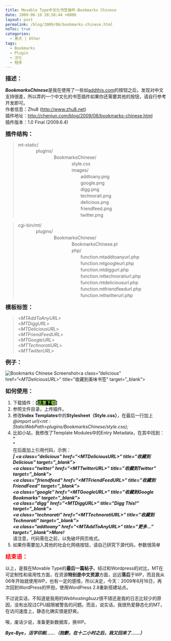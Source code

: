 ```yaml
---
title: Movable Type中文化书签插件-Bookmarks Chinese
date: 2009-06-16 20:58:44 +0800
layout: post
permalink: /blog/2009/06/bookmarks-chinese.html
noToc: true
categories:
  - 黑犬 | Other
tags:
  - Bookmarks
  - Plugin
  - 汉化
  - 程序
---
```

<font style="font-size: 1.25em;"><b>描述：</b></font>

***BookmarksChinese***是我在使用了一些如<a class="" title="AddThis" href="http://www.addthis.com/">addthis.com</a>的按钮之后，发现对中文支持很差，所以弄的一个中文化的书签插件如果你还需要其他的按钮，请自行参考开发即可。  
作者信息：Zhu8 (<a class="" title="Zhu8''s Web" href="http://chenjun.com/">http://www.zhu8.net</a>)  
插件地址：<a class="" title="Zhu8''s Web" href="http://chenjun.com/blog/2009/06/bookmarks-chinese.html">http://chenjun.com/blog/2009/06/bookmarks-chinese.html</a>  
插件版本：1.0 Final (2009.6.4)

<!--more-->

<font style="font-size: 1.25em;"><b>插件结构：</b></font>

> mt-static/  
> 　　　　plugins/  
> 　　　　　　　　BookmarksChinese/  
> 　　　　　　　　　　　　style.css  
> 　　　　　　　　　　　　images/  
> 　　　　　　　　　　　　　　addtoany.png  
> 　　　　　　　　　　　　　　google.png  
> 　　　　　　　　　　　　　　digg.png  
> 　　　　　　　　　　　　　　technorati.png  
> 　　　　　　　　　　　　　　delicious.png  
> 　　　　　　　　　　　　　　friendfeed.png  
> 　　　　　　　　　　　　　　twitter.png

> cgi-bin/mt/  
> 　　　　plugins/  
> 　　　　　　　　BookmarksChinese/  
> 　　　　　　　　　　　　BookmarksChinese.pl  
> 　　　　　　　　　　　　php/  
> 　　　　　　　　　　　　　　function.mtaddtoanyurl.php  
> 　　　　　　　　　　　　　　function.mtgoogleurl.php  
> 　　　　　　　　　　　　　　function.mtdiggurl.php  
> 　　　　　　　　　　　　　　function.mttechnoratiurl.php  
> 　　　　　　　　　　　　　　function.mtdeliciousurl.php  
> 　　　　　　　　　　　　　　function.mtfriendfeedurl.php  
> 　　　　　　　　　　　　　　function.mttwitterurl.php

<font style="font-size: 1.25em;"><b>模板标签：</b></font>

> <$MTAddToAnyURL$>  
> <$MTDiggURL$>  
> <$MTDeliciousURL$>  
> <$MTFriendFeedURL$>  
> <$MTGoogleURL$>  
> <$MTTechnoratiURL$>  
> <$MTTwitterURL$>

<font style="font-size: 1.25em;"><b>例子：</b></font>

<img class="yui-img" style="float: left;" alt="Bookmarks Chinese Screenshot" title="Bookmarks Chinese Screenshot" src="{{ site.JB.STATIC_PATH }}/images/BookmarksChinese.png" />

<a class=&#8221;delicious&#8221; href=&#8221;<$MTDeliciousURL$>&#8221; title=&#8221;收藏到美味书签&#8221; target=&#8221;_blank&#8221;></a></p> 

<font style="font-size: 1.25em;"><b>如何使用：</b></font>

1.  下载插件：【<a class="" title="Bookmarks Chinese 下载地址" href="http://chenjun.com/blog/upload/BookMarksChinese.zip"><b><span style="background-color: rgb(0, 0, 0); color: rgb(160, 255, 64);">这里下载</span></b></a>】
2.  参照文件目录，上传插件。
3.  修改**Index Templates**中的**Stylesheet（Style.css）**，在最后一行加上  
    *@import url(<$mt:StaticWebPath$>plugins/BookmarksChinese/style.css);*
4.  比如小站，我修改了Template Modules中的Entry Metadata，在其中找到：*  
    *  
    在后面加上引用代码，示例：  
    ***<span class=&#8221;separator&#8221;>|</span> <a class=&#8221;delicious&#8221; href=&#8221;<$MTDeliciousURL$>&#8221; title=&#8221;收藏到Delicious&#8221; target=&#8221;_blank&#8221;></a>  
    <a class=&#8221;twitter&#8221; href=&#8221;<$MTTwitterURL$>&#8221; title=&#8221;收藏到Twitter&#8221; target=&#8221;_blank&#8221;></a>  
    <a class=&#8221;friendfeed&#8221; href=&#8221;<$MTFriendFeedURL$>&#8221; title=&#8221;收藏到FriendFeed&#8221; target=&#8221;_blank&#8221;></a>  
    <a class=&#8221;google&#8221; href=&#8221;<$MTGoogleURL$>&#8221; title=&#8221;收藏到Google Bookmarks&#8221; target=&#8221;_blank&#8221;></a>  
    <a class=&#8221;digg&#8221; href=&#8221;<$MTDiggURL$>&#8221; title=&#8221;Digg This!&#8221; target=&#8221;_blank&#8221;></a>  
    <a class=&#8221;technorati&#8221; href=&#8221;<$MTTechnoratiURL$>&#8221; title=&#8221;收藏到Technorati&#8221; target=&#8221;_blank&#8221;></a>  
    <a class=&#8221;addtoany&#8221; href=&#8221;<$MTAddToAnyURL$>&#8221; title=&#8221;更多&#8230;&#8221; target=&#8221;_blank&#8221;>More!</a>***  
    请注意，代码需在之前，以免破坏网页格式。
5.  如果你需要加入其他的社会化网络按钮，请自己研究下源代码，参数很简单

<font style="color: rgb(255, 0, 0); font-size: 1.25em;"><b>结束语：</b></font>

以上，是我在Movable Type的**最后一篇帖子**。经过和Wordpress的对比，MT在可定制性和易用性方面，在资源**特别是中文资源**方面，远远**落后**于WP，而且我从06年开始就使用WP，也有一定的感情，所以决定，今天：2009年6月16日，再次回到WordPress的怀抱，使用WordPress 2.8重新搭建站点。

不过说实话，不知道是我用的*Webhostingbuzz*很不错还是我的日志比较少的原因，没有出现过CPU超限被警告的问题。而且，说实话，我很热爱静态化的MT，在访问速度上，静态化确实很是舒爽。

唉，废话少说，准备更新数据库，换WP。

***Bye-Bye，活字印刷&#8230;&#8230;（抱歉，在十二小时之后，我又回来了&#8230;&#8230;）***